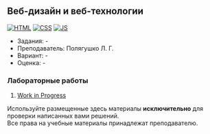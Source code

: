 ## Веб-дизайн и веб-технологии

[![HTML](https://img.shields.io/badge/HTML-DD4A25?style=for-the-badge&logo=html5&logoColor=white)](#)
[![CSS](https://img.shields.io/badge/CSS-254ADD?style=for-the-badge&logo=css3&logoColor=white)](#)
[![JS](https://img.shields.io/badge/JS-EFD81D?style=for-the-badge&logo=Javascript&logoColor=white)](#)

- Задания: -
- Преподаватель: Полягушко Л. Г.
- Вариант: - 
- Оценка: -

### Лабораторные работы
 1. [Work in Progress](google.com)<br>

Используйте размещенные здесь материалы **исключительно** для проверки написанных вами решений.<br>
Все права на учебные материалы принадлежат преподавателю.
